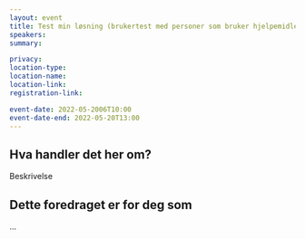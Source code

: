 ```yaml
---
layout: event
title: Test min løsning (brukertest med personer som bruker hjelpemidler)
speakers:
summary:

privacy:
location-type:
location-name:
location-link:
registration-link:

event-date: 2022-05-2006T10:00
event-date-end: 2022-05-20T13:00
---
```

## Hva handler det her om?
Beskrivelse

## Dette foredraget er for deg som
...

